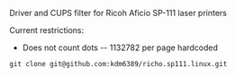 Driver and CUPS filter for Ricoh Aficio SP-111 laser printers

Current restrictions:
 - Does not count dots -- 1132782 per page hardcoded



`git clone git@github.com:kdm6389/richo.sp111.linux.git`
